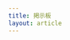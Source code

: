 ```yaml
---
title: 掲示板
layout: article
---
```


<script>
    let r = new XMLHttpRequest
    r.open("GET", "/cgi-bin/get_poster.cgi")
    r.send()
    let posters
    r.onload = function(e){
        let posters_csv = e.target.response
        posters = posters_csv.split(/\n/)
        posters = posters.filter(Boolean)
        posters = posters.map(function(e){
            return e.split(/\,\s?/)
        })
    }
</script>